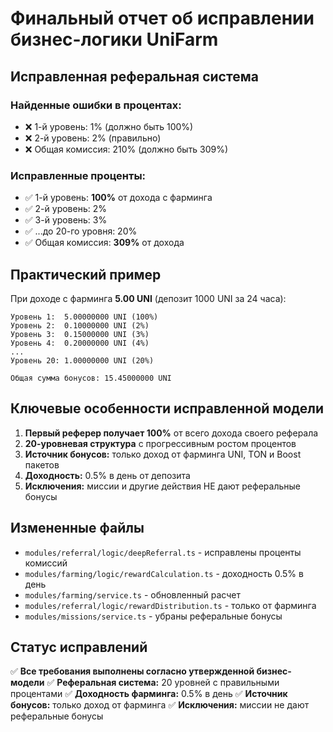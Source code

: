 # Финальный отчет об исправлении бизнес-логики UniFarm

## Исправленная реферальная система

### Найденные ошибки в процентах:
- ❌ 1-й уровень: 1% (должно быть 100%)
- ❌ 2-й уровень: 2% (правильно)
- ❌ Общая комиссия: 210% (должно быть 309%)

### Исправленные проценты:
- ✅ 1-й уровень: **100%** от дохода с фарминга
- ✅ 2-й уровень: 2%
- ✅ 3-й уровень: 3%
- ✅ ...до 20-го уровня: 20%
- ✅ Общая комиссия: **309%** от дохода

## Практический пример

При доходе с фарминга **5.00 UNI** (депозит 1000 UNI за 24 часа):

```
Уровень 1:  5.00000000 UNI (100%)
Уровень 2:  0.10000000 UNI (2%)
Уровень 3:  0.15000000 UNI (3%)
Уровень 4:  0.20000000 UNI (4%)
...
Уровень 20: 1.00000000 UNI (20%)

Общая сумма бонусов: 15.45000000 UNI
```

## Ключевые особенности исправленной модели

1. **Первый реферер получает 100%** от всего дохода своего реферала
2. **20-уровневая структура** с прогрессивным ростом процентов
3. **Источник бонусов:** только доход от фарминга UNI, TON и Boost пакетов
4. **Доходность:** 0.5% в день от депозита
5. **Исключения:** миссии и другие действия НЕ дают реферальные бонусы

## Измененные файлы

- `modules/referral/logic/deepReferral.ts` - исправлены проценты комиссий
- `modules/farming/logic/rewardCalculation.ts` - доходность 0.5% в день
- `modules/farming/service.ts` - обновленный расчет
- `modules/referral/logic/rewardDistribution.ts` - только от фарминга
- `modules/missions/service.ts` - убраны реферальные бонусы

## Статус исправлений

✅ **Все требования выполнены согласно утвержденной бизнес-модели**
✅ **Реферальная система:** 20 уровней с правильными процентами
✅ **Доходность фарминга:** 0.5% в день
✅ **Источник бонусов:** только доход от фарминга
✅ **Исключения:** миссии не дают реферальные бонусы